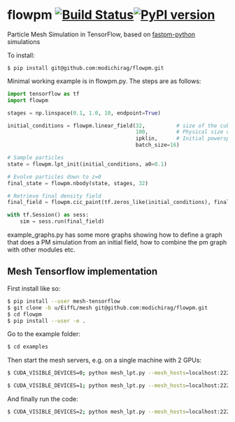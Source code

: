 # flowpm [![Build Status](https://travis-ci.org/modichirag/flowpm.svg?branch=master)](https://travis-ci.org/modichirag/flowpm)[![PyPI version](https://badge.fury.io/py/flowpm.svg)](https://badge.fury.io/py/flowpm)
Particle Mesh Simulation in TensorFlow, based on [fastpm-python](https://github.com/rainwoodman/fastpm-python) simulations

To install:
```
$ pip install git@github.com:modichirag/flowpm.git
```

Minimal working example is in flowpm.py. The steps are as follows:
```python
import tensorflow as tf
import flowpm

stages = np.linspace(0.1, 1.0, 10, endpoint=True)

initial_conditions = flowpm.linear_field(32,          # size of the cube
                                         100,         # Physical size of the cube
                                         ipklin,      # Initial powerspectrum
                                         batch_size=16)

# Sample particles
state = flowpm.lpt_init(initial_conditions, a0=0.1)   

# Evolve particles down to z=0
final_state = flowpm.nbody(state, stages, 32)         

# Retrieve final density field
final_field = flowpm.cic_paint(tf.zeros_like(initial_conditions), final_state[0])

with tf.Session() as sess:
    sim = sess.run(final_field)
```

example_graphs.py has some more graphs showing how to define a graph that does a PM simulation from an initial field, how to combine the pm graph with other modules etc.


## Mesh Tensorflow implementation

First install like so:
```bash
$ pip install --user mesh-tensorflow
$ git clone -b u/EiffL/mesh git@github.com:modichirag/flowpm.git
$ cd flowpm
$ pip install --user -e .
```

Go to the example folder:
```bash
$ cd examples
```

Then start the mesh servers, e.g. on a single machine with 2 GPUs:
```bash
$ CUDA_VISIBLE_DEVICES=0; python mesh_lpt.py --mesh_hosts=localhost:2222,localhost:2223 --job_name=mesh --task_index=0
```

```bash
$ CUDA_VISIBLE_DEVICES=1; python mesh_lpt.py --mesh_hosts=localhost:2222,localhost:2223 --job_name=mesh --task_index=1
```

And finally run the code:
```bash
$ CUDA_VISIBLE_DEVICES=2; python mesh_lpt.py --mesh_hosts=localhost:2222,localhost:2223 --job_name=main --nc=128
```
